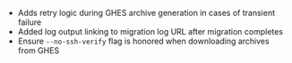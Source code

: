 - Adds retry logic during GHES archive generation in cases of transient failure
- Added log output linking to migration log URL after migration completes
- Ensure `--no-ssh-verify` flag is honored when downloading archives from GHES
